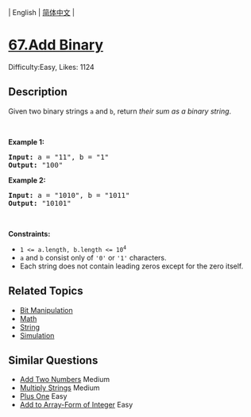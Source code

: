 
| English | [简体中文](README.md) |

# [67.Add Binary](https://leetcode.com/problems/add-binary/)
Difficulty:Easy, Likes: 1124

## Description

<p>Given two binary strings <code>a</code> and <code>b</code>, return <em>their sum as a binary string</em>.</p>

<p>&nbsp;</p>
<p><strong class="example">Example 1:</strong></p>
<pre><strong>Input:</strong> a = "11", b = "1"
<strong>Output:</strong> "100"
</pre><p><strong class="example">Example 2:</strong></p>
<pre><strong>Input:</strong> a = "1010", b = "1011"
<strong>Output:</strong> "10101"
</pre>
<p>&nbsp;</p>
<p><strong>Constraints:</strong></p>

<ul>
	<li><code>1 &lt;= a.length, b.length &lt;= 10<sup>4</sup></code></li>
	<li><code>a</code> and <code>b</code> consist&nbsp;only of <code>&#39;0&#39;</code> or <code>&#39;1&#39;</code> characters.</li>
	<li>Each string does not contain leading zeros except for the zero itself.</li>
</ul>


## Related Topics

- [Bit Manipulation](https://leetcode.com/tag/bit-manipulation/)
- [Math](https://leetcode.com/tag/math/)
- [String](https://leetcode.com/tag/string/)
- [Simulation](https://leetcode.com/tag/simulation/)

## Similar Questions

- [Add Two Numbers](../add-two-numbers/README_EN.md) Medium 
- [Multiply Strings](../multiply-strings/README_EN.md) Medium 
- [Plus One](../plus-one/README_EN.md) Easy 
- [Add to Array-Form of Integer](../add-to-array-form-of-integer/README_EN.md) Easy 
